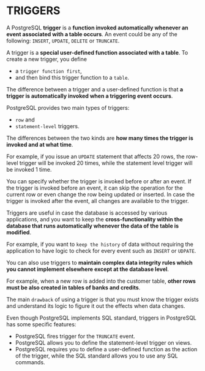# TRIGGERS

A PostgreSQL **trigger** is a **function invoked automatically whenever an event associated with a table occurs**. An event could be any of the following: `INSERT`, `UPDATE`, `DELETE` or `TRUNCATE`.

A trigger is a **special user-defined function associated with a table**. To create a new trigger, you define
- a `trigger function first`,
- and then bind this trigger function to a `table`.

The difference between a trigger and a user-defined function is that **a trigger is automatically invoked when a triggering event occurs**.

PostgreSQL provides two main types of triggers:
- `row` and
- `statement-level` triggers.

The differences between the two kinds are **how many times the trigger is invoked and at what time**.

For example, if you issue an `UPDATE` statement that affects 20 rows, the row-level trigger will be invoked 20 times, while the statement level trigger will be invoked 1 time.

You can specify whether the trigger is invoked before or after an event. If the trigger is invoked before an event, it can skip the operation for the current row or even change the row being updated or inserted. In case the trigger is invoked after the event, all changes are available to the trigger.

Triggers are useful in case the database is accessed by various applications, and you want to keep the **cross-functionality within the database that runs automatically whenever the data of the table is modified**.

For example, if you want to `keep the history` of data without requiring the application to have logic to check for every event such as `INSERT` or `UDPATE`.

You can also use triggers to **maintain complex data integrity rules which you cannot implement elsewhere except at the database level**.  

For example, when a new row is added into the customer table, **other rows must be also created in tables of banks and credits**.

The main `drawback` of using a trigger is that you must know the trigger exists and understand its logic to figure it out the effects when data changes.

Even though PostgreSQL implements SQL standard, triggers in PostgreSQL has some specific features:

- PostgreSQL fires trigger for the  `TRUNCATE` event.
- PostgreSQL allows you to define the statement-level trigger on views.
- PostgreSQL requires you to define a user-defined function as the action of the trigger, while the SQL standard allows you to use any SQL commands.
